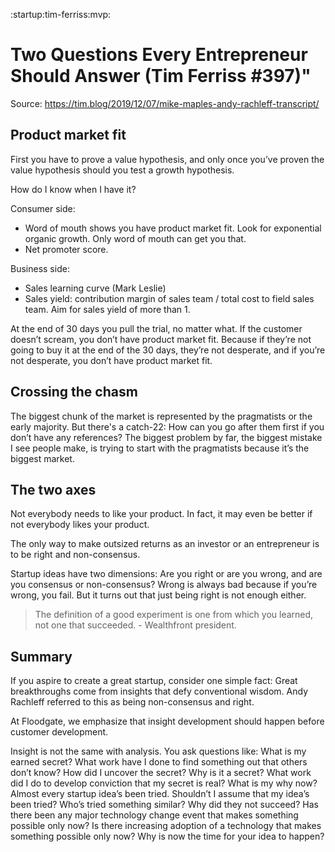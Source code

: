 :startup:tim-ferriss:mvp:

# Two Questions Every Entrepreneur Should Answer (Tim Ferriss #397)"

Source: https://tim.blog/2019/12/07/mike-maples-andy-rachleff-transcript/

## Product market fit

First you have to prove a value hypothesis, and only once you’ve proven the value hypothesis should you test a growth hypothesis.

How do I know when I have it?

Consumer side:
- Word of mouth shows you have product market fit. Look for exponential organic growth. Only word of mouth can get you that.
- Net promoter score.

Business side:
- Sales learning curve (Mark Leslie)
- Sales yield: contribution margin of sales team / total cost to field sales team. Aim for sales yield of more than 1.

At the end of 30 days you pull the trial, no matter what. If the customer doesn’t scream, you don’t have product market fit. Because if they’re not going to buy it at the end of the 30 days, they’re not desperate, and if you’re not desperate, you don’t have product market fit.

## Crossing the chasm

The biggest chunk of the market is represented by the pragmatists or the early majority. But there's a catch-22: How can you go after them first if you don’t have any references? The biggest problem by far, the biggest mistake I see people make, is trying to start with the pragmatists because it’s the biggest market.

## The two axes

Not everybody needs to like your product. In fact, it may even be better if not everybody likes your product.

The only way to make outsized returns as an investor or an entrepreneur is to be right and non-consensus.

Startup ideas have two dimensions: Are you right or are you wrong, and are you consensus or non-consensus? Wrong is always bad because if you’re wrong, you fail. But it turns out that just being right is not enough either.

> The definition of a good experiment is one from which you learned, not one that succeeded. - Wealthfront president.

## Summary

If you aspire to create a great startup, consider one simple fact: Great breakthroughs come from insights that defy conventional wisdom. Andy Rachleff referred to this as being non-consensus and right.

At Floodgate, we emphasize that insight development should happen before customer development.

Insight is not the same with analysis. You ask questions like: What is my earned secret? What work have I done to find something out that others don’t know? How did I uncover the secret? Why is it a secret? What work did I do to develop conviction that my secret is real? What is my why now? Almost every startup idea’s been tried. Shouldn’t I assume that my idea’s been tried? Who’s tried something similar? Why did they not succeed? Has there been any major technology change event that makes something possible only now? Is there increasing adoption of a technology that makes something possible only now? Why is now the time for your idea to happen?
